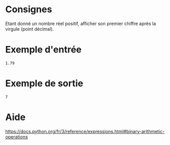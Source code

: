 # Consignes

Etant donné un nombre réel positif, afficher son premier chiffre après la virgule (point décimal).

# Exemple d'entrée

```
1.79
```

# Exemple de sortie

```
7
```

# Aide

https://docs.python.org/fr/3/reference/expressions.html#binary-arithmetic-operations